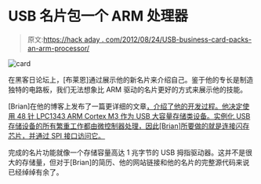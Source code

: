 # USB 名片包一个 ARM 处理器

> 原文:[https://hack aday . com/2012/08/24/USB-business-card-packs-an-arm-processor/](https://hackaday.com/2012/08/24/usb-business-card-packs-an-arm-processor/)

![](../Images/5364f66d3c88f692fbd8e8e854549dd7.png "card")

在黑客日论坛上，[布莱恩]通过展示他的新名片来介绍自己。鉴于他的专长是制造独特的电路板，我们无法想象比 ARM 驱动的名片更好的方式来展示他的技能。

[Brian]在他的博客上发布了一篇更详细的文章[，介绍了他的开发过程。他决定使用 48 针 LPC1343 ARM Cortex M3 作为 USB 大容量存储类设备。实例化 USB 存储设备的所有繁重工作都由微控制器处理，因此[Brian]所要做的就是连接闪存芯片，并通过 SPI 接口访问它。](http://graphsandwords.com/usb_bc.html)

完成的名片功能就像一个存储容量高达 1 兆字节的 USB 拇指驱动器。这并不是很大的存储量，但对于[Brian]的简历、他的网站链接和他的名片的完整源代码来说已经绰绰有余了。
